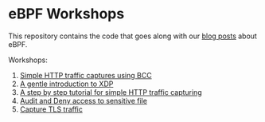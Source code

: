 # eBPF Workshops

This repository contains the code that goes along with our [blog posts](https://www.seekret.io/blog/category/ebpf) about eBPF.

Workshops:
1. [Simple HTTP traffic captures using BCC](./workshop1/README.md)
2. [A gentle introduction to XDP](./workshop2/README.md)
3. [A step by step tutorial for simple HTTP traffic capturing](./workshop3/README.md)
4. [Audit and Deny access to sensitive file](./workshop4/README.md)
5. [Capture TLS traffic](./workshop5/README.md)

